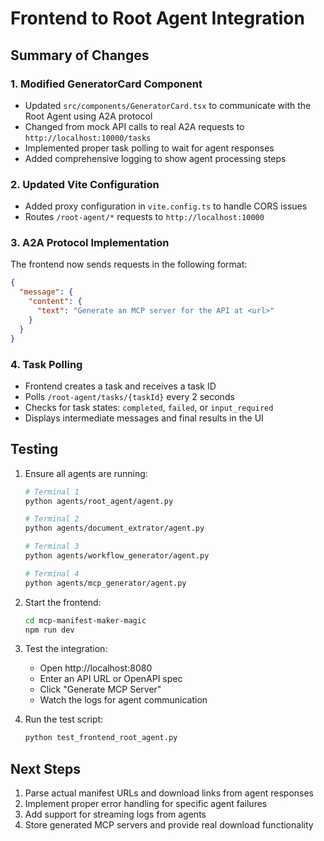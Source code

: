 # Frontend to Root Agent Integration

## Summary of Changes

### 1. Modified GeneratorCard Component
- Updated `src/components/GeneratorCard.tsx` to communicate with the Root Agent using A2A protocol
- Changed from mock API calls to real A2A requests to `http://localhost:10000/tasks`
- Implemented proper task polling to wait for agent responses
- Added comprehensive logging to show agent processing steps

### 2. Updated Vite Configuration
- Added proxy configuration in `vite.config.ts` to handle CORS issues
- Routes `/root-agent/*` requests to `http://localhost:10000`

### 3. A2A Protocol Implementation
The frontend now sends requests in the following format:
```json
{
  "message": {
    "content": {
      "text": "Generate an MCP server for the API at <url>"
    }
  }
}
```

### 4. Task Polling
- Frontend creates a task and receives a task ID
- Polls `/root-agent/tasks/{taskId}` every 2 seconds
- Checks for task states: `completed`, `failed`, or `input_required`
- Displays intermediate messages and final results in the UI

## Testing

1. Ensure all agents are running:
   ```bash
   # Terminal 1
   python agents/root_agent/agent.py
   
   # Terminal 2
   python agents/document_extrator/agent.py
   
   # Terminal 3
   python agents/workflow_generator/agent.py
   
   # Terminal 4
   python agents/mcp_generator/agent.py
   ```

2. Start the frontend:
   ```bash
   cd mcp-manifest-maker-magic
   npm run dev
   ```

3. Test the integration:
   - Open http://localhost:8080
   - Enter an API URL or OpenAPI spec
   - Click "Generate MCP Server"
   - Watch the logs for agent communication

4. Run the test script:
   ```bash
   python test_frontend_root_agent.py
   ```

## Next Steps

1. Parse actual manifest URLs and download links from agent responses
2. Implement proper error handling for specific agent failures
3. Add support for streaming logs from agents
4. Store generated MCP servers and provide real download functionality